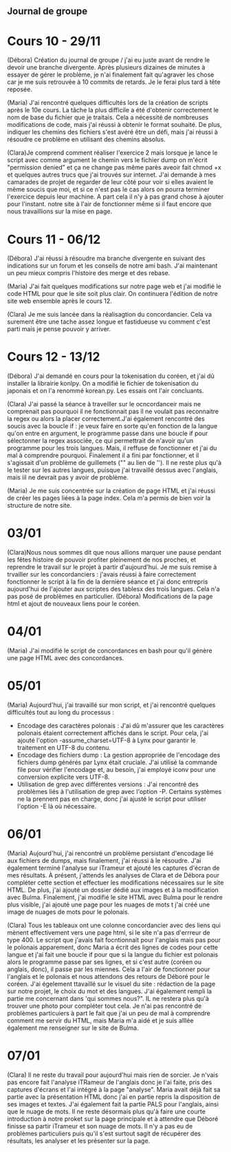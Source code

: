 ## Journal de groupe
# Cours 10 - 29/11
(Débora) Création du journal de groupe / j'ai eu juste avant de rendre le devoir une branche divergente. Après
plusieurs dizaines de minutes à essayer de gérer le problème, je n'ai finalement fait qu'agraver les chose car
je me suis retrouvée à 10 commits de retards. Je le ferai plus tard à tête reposée. 

(Maria) J'ai rencontré quelques difficultés lors de la création de scripts après le 10e cours. La tâche la plus 
difficile a été d'obtenir correctement le nom de base du fichier que je traitais. Cela a nécessité de nombreuses
modifications de code, mais j'ai réussi à obtenir le format souhaité. De plus, indiquer les chemins des fichiers 
s'est avéré être un défi, mais j'ai réussi à résoudre ce problème en utilisant des chemins absolus.

(Clara)Je comprend comment réaliser l'exercice 2 mais lorsque je lance le script avec comme argument le chemin vers le
fichier dump on m'écrit "permission denied" et ça ne change pas même parès aveoir fait chmod +x et quelques autres
trucs que j'ai trouvés sur internet. J'ai demande à mes camarades de projet de regarder de leur côté pour voir si
elles avaient le même soucis que moi, et si ce n'est pas le cas alors on pourra terminer l'exercice depuis leur
machine. A part cela il n'y à pas grand chose à ajouter pour l'instant. notre site à l'air de fonctionner même si il
faut encore que nous travaillions sur la mise en page.

# Cours 11 - 06/12
(Débora) J'ai réussi à résoudre ma branche divergente en suivant des indications sur un forum et les conseils de
notre ami bash. J'ai maintenant un peu mieux compris l'histoire des merge et des rebase.

(Maria) J'ai fait quelques modifications sur notre page web et j'ai modifié le code HTML pour que le site soit plus clair. On continuera l'édition de notre site web ensemble après le cours 12. 

(Clara) Je me suis lancée dans la réalisagtion du concordancier. Cela va surement être une tache assez longue et 
fastidueuse vu comment c'est parti mais je pense pouvoir y arriver.

# Cours 12 - 13/12
(Débora) J'ai demandé en cours pour la tokenisation du coréen, et j'ai dû installer la librairie konlpy. On a
modifié le fichier de tokenisation du japonais et on l'a renommé korean.py. Les essais ont l'air concluants.

(Clara) J'ai passé la séance à traveiller sur le ocncordanceir mais ne comprenait pas pourquoi il ne fonctionnait pas 
il ne voulait pas reconnaitre la regex ou alors la placer correctement.J'ai également rencontré des soucis avec la 
boucle if : je veux faire en sorte qu'en fonction de la langue qu'on entre en argument, le programme passe dans une 
boucle if pour sélectonner la regex associée, ce qui permettrait de n'avoir qu'un programme pour les trois langues. 
Mais, il reffuse de fonctionner et j'ai du mal à comprendre pourquoi. Finalement il a fini par fonctionner, et il 
s'agissait d'un problème de guillemets ("" au lien de ''). Il ne reste plus qu'à le tester sur les autres langues, 
puisque j'ai travaillé dessus avec l'anglais, mais iil ne devrait pas y avoir de problème.

(Maria) Je me suis concentrée sur la création de page HTML et j'ai réussi de créer les pages liées à la page index. 
Cela m'a permis de bien voir la structure de notre site.

# 03/01
(Clara)Nous nous sommes dit que nous allions marquer une pause pendant les fêtes histoire de pouvoir profiter 
pleinement de nos proches, et reprendre le travail sur le projet à partir d'aujourd'hui. Je me suis remise à trvailler 
sur les concordanciers : j'avais réussi à faire correctement fonctionner le script à la fin de la dernière séance et 
j'ai donc entrepris aujourd'hui de l'ajouter aux scriptes des tablesx des trois langues. Cela n'a pas posé de 
problèmes en particulier. 
(Débora) Modifications de la page html et ajout de nouveaux liens pour le coréen.

# 04/01
(Maria) J'ai modifié le script de concordances en bash pour qu'il génère une page HTML avec des concordances.

# 05/01
(Maria) Aujourd'hui, j'ai travaillé sur mon script, et j'ai rencontré quelques difficultés tout au long du processus :
- Encodage des caractères polonais :
J'ai dû m'assurer que les caractères polonais étaient correctement affichés dans le script. Pour cela, j'ai ajouté l'option -assume_charset=UTF-8 à Lynx pour garantir le traitement en UTF-8 du contenu.
- Encodage des fichiers dump :
La gestion appropriée de l'encodage des fichiers dump générés par Lynx était cruciale. J'ai utilisé la commande file pour vérifier l'encodage et, au besoin, j'ai employé iconv pour une conversion explicite vers UTF-8.
- Utilisation de grep avec différentes versions :
J'ai rencontré des problèmes liés à l'utilisation de grep avec l'option -P. Certains systèmes ne la prennent pas en charge, donc j'ai ajusté le script pour utiliser l'option -E là où nécessaire.

# 06/01
(Maria) Aujourd'hui, j'ai rencontré un problème persistant d'encodage lié aux fichiers de dumps, mais finalement, j'ai réussi à le résoudre. J'ai également terminé l'analyse sur iTrameur et ajouté les captures d'écran de mes résultats. À présent, j'attends les analyses de Clara et de Débora pour compléter cette section et effectuer les modifications nécessaires sur le site HTML. De plus, j'ai ajouté un dossier dédié aux images et à la modification avec Bulma. Finalement, j'ai modifié le site HTML avec Bulma pour le rendre plus visible, j'ai ajouté une page pour les nuages de mots t j'ai créé une image de nuages de mots pour le polonais.

(Clara) Tous les tableaux ont une colonne concordancier avec des liens qui mènent effectivement vers une page html, si 
le site n'a pas d'errreur de type 400. Le script que j'avais fait focntionnait pour l'anglais mais pas pour le 
polonais apparement, donc Maria a écrit des lignes de codes pour cette langue et j'ai fait une boucle if pour que si 
la langue du fichier est polonais alors le programme passe par ses lignes, et si c'est autre (coréen ou anglais, 
donc), il passe par les miennes. Cela a l'air de fonctionner pour l'anglais et le polonais et nous attendons des 
retours de Déboré pour le coréen. J'ai égelement ttavaillé sur le visuel du site : rédaction de la page sur notre 
projet, le choix du mot et des langues. J'ai également rempli la partie me concernant dans 'qui sommes nous?". IL ne 
restera plus qu'à trouver une photo pour compléter tout cela. Je n'ai pas rencontré de problèmes particuiers à part le 
fait que j'ai un peu de mal à comprendre comment me servir du HTML, mais Maria m'a aidé et je suis alllée également me 
renseigner sur le site de Bulma.

# 07/01

(Clara) Il ne reste du travail pour aujourd'hui mais rien de sorcier. Je n'vais pas encore fait l'analyse iTRameur de l'anglais donc je l'ai faite, pris des captures d'écrans et l'ai intégré à la page "analyse". Maria avait déjà fait sa partie avec la présentation HTML donc j'ai en partie repris la disposition de ses images et textes. J'ai également fait la partie PALS pour l'anglais, ainsi que le nuage de mots.
Il ne reste désormais plus qu'à faire une courte introduction à notre proket sur la page principale et à attendre que Déboré finisse sa partir iTrameur et son nuage de mots. Il n'y a pas eu de problèmes particuliers puis qu'il s'est surtout sagit de récupérer des résultats, les analyser et les présenter sur la page.

